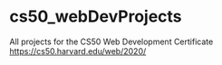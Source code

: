 # cs50_webDevProjects

All projects for the CS50 Web Development Certificate
https://cs50.harvard.edu/web/2020/
